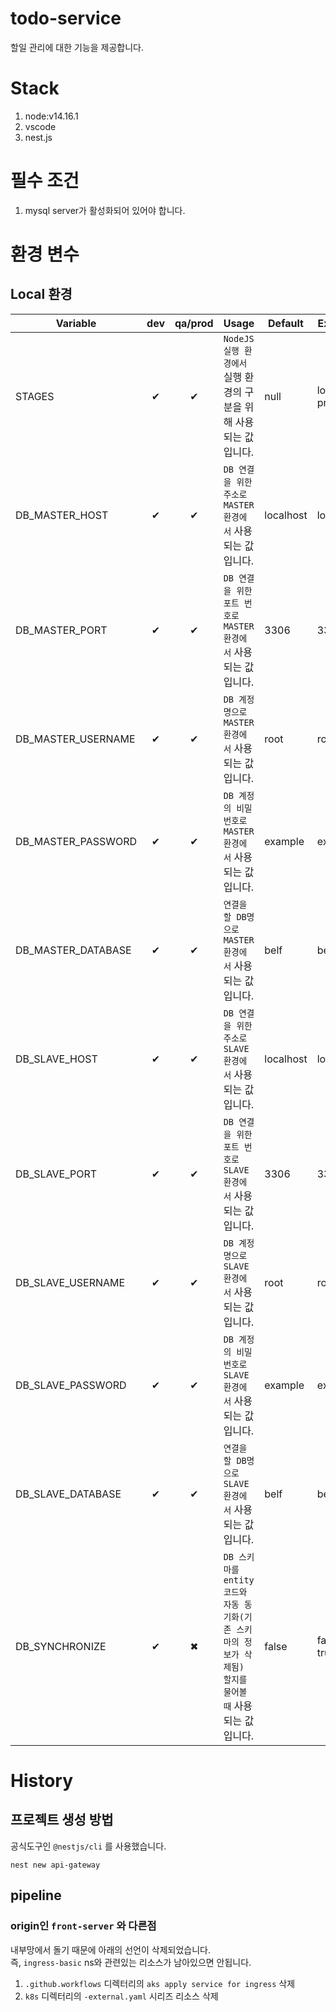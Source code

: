 # todo-service

할일 관리에 대한 기능을 제공합니다.

# Stack

1. node:v14.16.1
1. vscode
1. nest.js

# 필수 조건

1. mysql server가 활성화되어 있어야 합니다.

# 환경 변수

## Local 환경

| Variable           | dev | qa/prod | Usage                                                                                                    | Default   | Example         |
| ------------------ | :-: | :-----: | -------------------------------------------------------------------------------------------------------- | --------- | --------------- |
| STAGES             |  ✔  |    ✔    | `NodeJS 실행 환경에서` 실행 환경의 구분을 위해 사용되는 값입니다.                                        | null      | local, qa, prod |
| DB_MASTER_HOST     |  ✔  |    ✔    | `DB 연결을 위한 주소로 MASTER 환경에서` 사용되는 값입니다.                                               | localhost | localhost       |
| DB_MASTER_PORT     |  ✔  |    ✔    | `DB 연결을 위한 포트 번호로 MASTER 환경에서` 사용되는 값입니다.                                          | 3306      | 3306            |
| DB_MASTER_USERNAME |  ✔  |    ✔    | `DB 계정명으로 MASTER 환경에서` 사용되는 값입니다.                                                       | root      | root            |
| DB_MASTER_PASSWORD |  ✔  |    ✔    | `DB 계정의 비밀번호로 MASTER 환경에서` 사용되는 값입니다.                                                | example   | example         |
| DB_MASTER_DATABASE |  ✔  |    ✔    | `연결을 할 DB명으로 MASTER 환경에서` 사용되는 값입니다.                                                  | belf      | belf            |
| DB_SLAVE_HOST      |  ✔  |    ✔    | `DB 연결을 위한 주소로 SLAVE 환경에서` 사용되는 값입니다.                                                | localhost | localhost       |
| DB_SLAVE_PORT      |  ✔  |    ✔    | `DB 연결을 위한 포트 번호로 SLAVE 환경에서` 사용되는 값입니다.                                           | 3306      | 3307            |
| DB_SLAVE_USERNAME  |  ✔  |    ✔    | `DB 계정명으로 SLAVE 환경에서` 사용되는 값입니다.                                                        | root      | root            |
| DB_SLAVE_PASSWORD  |  ✔  |    ✔    | `DB 계정의 비밀번호로 SLAVE 환경에서` 사용되는 값입니다.                                                 | example   | example         |
| DB_SLAVE_DATABASE  |  ✔  |    ✔    | `연결을 할 DB명으로 SLAVE 환경에서` 사용되는 값입니다.                                                   | belf      | belf            |
| DB_SYNCHRONIZE     |  ✔  |    ✖    | `DB 스키마를 entity 코드와 자동 동기화(기존 스키마의 정보가 삭제됨) 할지를 물어볼 때` 사용되는 값입니다. | false     | false, true     |

# History

## 프로젝트 생성 방법

공식도구인 `@nestjs/cli` 를 사용했습니다.

```shell
nest new api-gateway
```

## pipeline

### origin인 `front-server` 와 다른점

내부망에서 돌기 때문에 아래의 선언이 삭제되었습니다.  
즉, `ingress-basic` ns와 관련있는 리소스가 남아있으면 안됩니다.

1. `.github.workflows` 디렉터리의 `aks apply service for ingress` 삭제
1. `k8s` 디렉터리의 `-external.yaml` 시리즈 리소스 삭제
